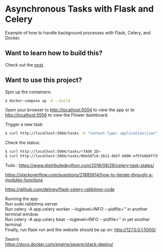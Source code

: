 # Asynchronous Tasks with Flask and Celery

Example of how to handle background processes with Flask, Celery, and Docker.

## Want to learn how to build this?

Check out the [post](https://testdriven.io/blog/flask-and-celery/).

## Want to use this project?

Spin up the containers:

```sh
$ docker-compose up -d --build
```

Open your browser to [http://localhost:5004](http://localhost:5004) to view the app or to [http://localhost:5556](http://localhost:5556) to view the Flower dashboard.

Trigger a new task:

```sh
$ curl http://localhost:5004/tasks -H "Content-Type: application/json" --data '{"type": 0}'
```

Check the status:

```sh
$ curl http://localhost:5004/tasks/<TASK_ID>
$ curl http://localhost:5004/tasks/8bb507cb-2b12-4b5f-b006-ef5fe8b8ff29
```


Todo :
https://www.distributedpython.com/2018/09/28/celery-task-states/

https://stackoverflow.com/questions/21885814/how-to-iterate-through-a-modules-functions

https://github.com/delivey/flask-celery-rabbitmq-code

Running the app <br/>
Run sudo rabbitmq-server<br/>
Run celery -A app.celery worker --loglevel=INFO --pidfile='' in another terminal window.<br/>
Run celery -A app.celery beat --loglevel=INFO --pidfile='' in yet another terminal.<br/>
Finally, run flask run and the website should be up on: http://127.0.0.1:5000/<br/>

Swarm<br/>
https://docs.docker.com/engine/swarm/stack-deploy/

